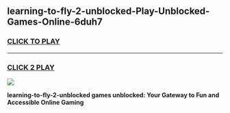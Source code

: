 
## learning-to-fly-2-unblocked-Play-Unblocked-Games-Online-6duh7
<h3>
<a href="https://premium76.site?title=learning-to-fly-2-unblocked&ref=25A">CLICK TO PLAY</a></h3>
<hr>

<h3>
<a href="https://premium76.site?title=learning-to-fly-2-unblocked&ref=25A">CLICK 2 PLAY</a>
  
</h3>

<a href="https://premium76.site?title=learning-to-fly-2-unblocked&ref=25A"><img src="https://clearcache.store/games.png"></a>


**learning-to-fly-2-unblocked games unblocked: Your Gateway to Fun and Accessible Online Gaming**
